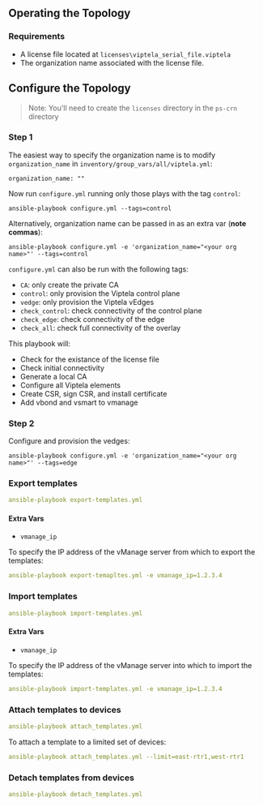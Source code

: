 ## Operating the Topology

### Requirements

* A license file located at `licenses\viptela_serial_file.viptela`
* The organization name associated with the license file.

## Configure the Topology

>Note: You'll need to create the `licenses` directory in the `ps-crn` directory
### Step 1

The easiest way to specify the organization name is to modify `organization_name` in `inventory/group_vars/all/viptela.yml`:

```shell
organization_name: ""
```

Now run `configure.yml` running only those plays with the tag `control`:

```shell
ansible-playbook configure.yml --tags=control
```

Alternatively, organization name can be passed in as an extra var (**note commas**): 

```shell
ansible-playbook configure.yml -e 'organization_name="<your org name>"' --tags=control
```

`configure.yml` can also be run with the following tags:
* `CA`: only create the private CA
* `control`: only provision the Viptela control plane
* `vedge`: only provision the Viptela vEdges
* `check_control`: check connectivity of the control plane
* `check_edge`: check connectivity of the edge
* `check_all`: check full connectivity of the overlay

This playbook will:
* Check for the existance of the license file
* Check initial connectivity
* Generate a local CA
* Configure all Viptela elements
* Create CSR, sign CSR, and install certificate
* Add vbond and vsmart to vmanage

### Step 2

Configure and provision the vedges:

```shell
ansible-playbook configure.yml -e 'organization_name="<your org name>"' --tags=edge
```

### Export templates
```yaml
ansible-playbook export-templates.yml
```

#### Extra Vars
* `vmanage_ip`

To specify the IP address of the vManage server from which to export the templates:
```yaml
ansible-playbook export-temapltes.yml -e vmanage_ip=1.2.3.4
```

### Import templates
```yaml
ansible-playbook import-templates.yml
```

#### Extra Vars
* `vmanage_ip`

To specify the IP address of the vManage server into which to import the templates:
```yaml
ansible-playbook import-templates.yml -e vmanage_ip=1.2.3.4
```

### Attach templates to devices
```yaml
ansible-playbook attach_templates.yml
```

To attach a template to a limited set of devices:
```yaml
ansible-playbook attach_templates.yml --limit=east-rtr1,west-rtr1
```

### Detach templates from devices
```yaml
ansible-playbook detach_templates.yml
```